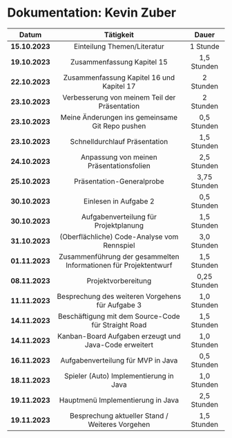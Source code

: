 # Dokumentation: Kevin Zuber

|     Datum      |                            Tätigkeit                             |    Dauer     |
|:--------------:|:----------------------------------------------------------------:|:------------:|
| **15.10.2023** |                   Einteilung Themen/Literatur                    |   1 Stunde   | 
| **19.10.2023** |                    Zusammenfassung Kapitel 15                    | 1,5 Stunden  | 
| **22.10.2023** |            Zusammenfassung Kapitel 16 und Kapitel 17             |  2 Stunden   | 
| **23.10.2023** |          Verbesserung von meinem Teil der Präsentation           |  2 Stunden   |
| **23.10.2023** |         Meine Änderungen ins gemeinsame Git Repo pushen          | 0,5 Stunden  |
| **23.10.2023** |                  Schnelldurchlauf Präsentation                   | 1,5 Stunden  |
| **24.10.2023** |             Anpassung von meinen Präsentationsfolien             | 2,5 Stunden  | 
| **25.10.2023** |                    Präsentation-Generalprobe                     | 3,75 Stunden |
| **30.10.2023** |                      Einlesen in Aufgabe 2                       | 0,5 Stunden  |
| **30.10.2023** |              Aufgabenverteilung für Projektplanung               | 1,5 Stunden  |
| **31.10.2023** |           (Oberflächliche) Code-Analyse vom Rennspiel            | 3,0 Stunden  |
| **01.11.2023** | Zusammenführung der gesammelten Informationen für Projektentwurf | 1,5 Stunden  |
| **08.11.2023** |                       Projektvorbereitung                        | 0,25 Stunden |
| **11.11.2023** |         Besprechung des weiteren Vorgehens für Aufgabe 3         | 1,0 Stunden  |
| **14.11.2023** |       Beschäftigung mit dem Source-Code für Straight Road        | 1,5 Stunden  |
| **14.11.2023** |      Kanban-Board Aufgaben erzeugt und Java-Code erweitert       | 1,0 Stunden  |
| **16.11.2023** |                Aufgabenverteilung für MVP in Java                | 0,5 Stunden  |
| **18.11.2023** |              Spieler (Auto) Implementierung in Java              | 1,0 Stunden  |
| **19.11.2023** |                Hauptmenü Implementierung in Java                 | 2,5 Stunden  |
| **19.11.2023** |         Besprechung aktueller Stand / Weiteres Vorgehen          | 1,5 Stunden  |
